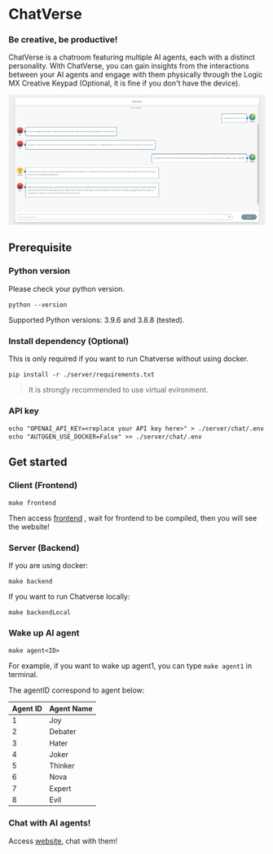 # ChatVerse
### **Be creative, be productive!**

ChatVerse is a chatroom featuring multiple AI agents, each with a distinct personality. With ChatVerse, you can gain insights from the interactions between your AI agents and engage with them physically through the Logic MX Creative Keypad (Optional, it is fine if you don't have the device).

![](./Demo/demo.png)

## Prerequisite
### Python version
Please check your python version.
```
python --version
```
Supported Python versions: 3.9.6 and 3.8.8 (tested).

### Install dependency (Optional)
This is only required if you want to run Chatverse without using docker.

```
pip install -r ./server/requirements.txt
```

> It is strongly recommended to use virtual evironment.

### API key
```
echo "OPENAI_API_KEY=<replace your API key here>" > ./server/chat/.env
echo "AUTOGEN_USE_DOCKER=False" >> ./server/chat/.env
```

## Get started
### Client (Frontend)
```
make frontend
```

Then access [frontend](http://localhost:3000) , wait for frontend to be compiled, then you will see the website!

### Server (Backend)
If you are using docker:
```
make backend
```

If you want to run Chatverse locally:
```
make backendLocal
```

### Wake up AI agent
```
make agent<ID>
```

For example, if you want to wake up agent1, you can type `make agent1` in terminal.

The agentID correspond to agent below:

| Agent ID | Agent Name |
|----------|-------------|
| 1        | Joy |
| 2        | Debater  |
| 3        | Hater |
| 4        | Joker |
| 5 | Thinker |
| 6 | Nova |
| 7 | Expert |
| 8 | Evil |

### Chat with AI agents!
Access [website](http://localhost:3000), chat with them!